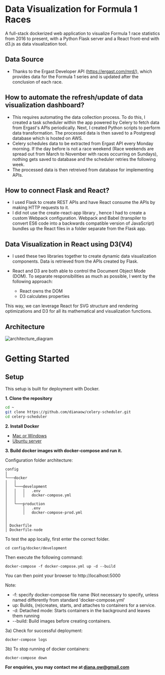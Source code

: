 # Data Visualization for Formula 1 Races

A full-stack dockerized web application to visualize Formula 1 race statistics from 2016 to present, with a Python Flask server and a React front-end with d3.js as data visualization tool. 

## Data Source
- Thanks to the Ergast Developer API (https://ergast.com/mrd/), which provides data for the Formula 1 series and is updated after the conclusion of each race.

## How to automate the refresh/update of data visualization dashboard?
- This requires automating the data collection process. To do this, I created a task scheduler within the app powered by Celery to fetch data from Ergast's APIs periodically. Next, I created Python scripts to perform data transformation. The processed data is then saved to a Postgresql database which is hosted on AWS. 
- Celery schedules data to be extracted from Ergast API every Monday morning. If the day before is not a race weekend (Race weekends are spread out from  March to November with races occurring on Sundays), nothing gets saved to database and the scheduler retries the following week.
- The processed data is then retreived from database for implementing APIs.

## How to connect Flask and React?
- I used Flask to create REST APIs and have React consume the APIs by making HTTP requests to it.
- I did not use the create-react-app library , hence I had to create a custom Webpack configuration. Webpack and Babel (transpiler to convert ES6 code into a backwards compatible version of JavaScript) bundles up the React files in a folder separate from the Flask app. 

## Data Visualization in React using D3(V4)
- I used these two libraries together to create dynamic data visualization components. Data is retrieved from the APIs created by Flask.
- React and D3 are both able to control the Document Object Mode (DOM). To separate responsibilities as much as possible, I went by the following approach:

  + React owns the DOM
  + D3 calculates properties

This way, we can leverage React for SVG structure and rendering optimizations and D3 for all its mathematical and visualization functions.

## Architecture

![architecture_diagram](https://github.com/dianaow/celery-scheduler/blob/master/flask_react_celery_architecture.png) 

# Getting Started

## Setup
This setup is built for deployment with Docker. 

**1. Clone the repository**

```bash
cd ~
git clone https://github.com/dianaow/celery-scheduler.git
cd celery-scheduler
```

**2. Install Docker**

- [Mac or Windows](https://docs.docker.com/engine/installation/)
- [Ubuntu server](https://www.digitalocean.com/community/tutorials/how-to-install-and-use-docker-on-ubuntu-16-04)

**3. Build docker images with docker-compose and run it.**

  Configuration folder architecture:
  ```
  config  
  │
  └───docker
  │   │
  │   └───development
  │   │   │   .env
  │   │   │   docker-compose.yml
  │   │ 
  │   └───production
  │       │   .env
  │       │   docker-compose-prod.yml
  │      
  │   
  │ Dockerfile
  │ Dockerfile-node
  ```
  To test the app locally, first enter the correct folder. 
  ```
  cd config/docker/development
  ```
  Then execute the following command:
  ```
  docker-compose -f docker-compose.yml up -d --build
  ```
  
  You can then point your browser to http://localhost:5000
  
  Note:
  - -f: specify docker-compose file name (Not necessary to specify, unless named differently from standard 'docker-compose.yml'
  - up: Builds, (re)creates, starts, and attaches to containers for a service.
  - -d: Detached mode: Starts containers in the background and leaves them running 
  - --build: Build images before creating containers.
  
  
3a) Check for successful deployment:
  ```
  docker-compose logs
  ```

3b) To stop running of docker containers:
  ```
  docker-compose down
  ```


**For enquiries, you may contact me at diana.ow@gmail.com**


